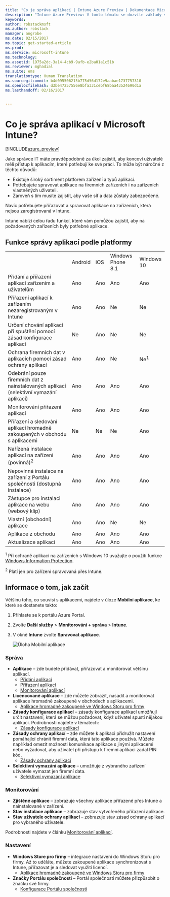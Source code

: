```yaml
---
title: "Co je správa aplikací | Intune Azure Preview | Dokumentace Microsoftu"
description: "Intune Azure Preview: V tomto tématu se dozvíte základy správy aplikací pomocí Microsoft Intune."
keywords: 
author: robstackmsft
ms.author: robstack
manager: angrobe
ms.date: 02/15/2017
ms.topic: get-started-article
ms.prod: 
ms.service: microsoft-intune
ms.technology: 
ms.assetid: 1975a2dc-3a14-4cb9-9afb-e2ba01a1c51b
ms.reviewer: mghadial
ms.suite: ems
translationtype: Human Translation
ms.sourcegitcommit: b4d095506215b775d56d172e9aabae1737757310
ms.openlocfilehash: d3be47257556e8bfa331cebf68baa43524690d1a
ms.lasthandoff: 02/16/2017


---
```


# <a name="what-is-microsoft-intune-app-management"></a>Co je správa aplikací v Microsoft Intune?


[!INCLUDE[azure_preview](../includes/azure_preview.md)]


Jako správce IT máte pravděpodobně za úkol zajistit, aby koncoví uživatelé měli přístup k aplikacím, které potřebují ke své práci. To může být náročné z těchto důvodů:
- Existuje široký sortiment platforem zařízení a typů aplikací.
- Potřebujete spravovat aplikace na firemních zařízeních i na zařízeních vlastněných uživateli.
- Zároveň s tím musíte zajistit, aby vaše síť a data zůstaly zabezpečené. 

Navíc potřebujete přiřazovat a spravovat aplikace na zařízeních, která nejsou zaregistrovaná v Intune.

Intune nabízí celou řadu funkcí, které vám pomůžou zajistit, aby na požadovaných zařízeních byly potřebné aplikace.

## <a name="app-management-capabilities-by-platform"></a>Funkce správy aplikací podle platformy

||||||
|-|-|-|-|-|
|&nbsp; |Android|iOS|Windows Phone 8.1|Windows 10|
|Přidání a přiřazení aplikací zařízením a uživatelům|Ano|Ano|Ano|Ano|
|Přiřazení aplikací k zařízením nezaregistrovaným v Intune|Ano|Ano|Ne|Ne|
|Určení chování aplikací při spuštění pomocí zásad konfigurace aplikací|Ne|Ano|Ne|Ne|
|Ochrana firemních dat v aplikacích pomocí zásad ochrany aplikací|Ano|Ano|Ne|Ne<sup>1</sup>|
|Odebrání pouze firemních dat z nainstalovaných aplikací (selektivní vymazání aplikací)|Ano|Ano|Ano|Ano|
|Monitorování přiřazení aplikací|Ano|Ano|Ano|Ano|
|Přiřazení a sledování aplikací hromadně zakoupených v obchodu s aplikacemi|Ne|Ne|Ne|Ano|
|Nařízená instalace aplikací na zařízení (povinná)<sup>2</sup>|Ano|Ano|Ano|Ano|
|Nepovinná instalace na zařízení z Portálu společnosti (dostupná instalace)|Ano|Ano|Ano|Ano|
|Zástupce pro instalaci aplikace na webu (webový klip)|Ano|Ano|Ano|Ano|
|Vlastní (obchodní) aplikace|Ano|Ano|Ne|Ne|
|Aplikace z obchodu|Ano|Ano|Ano|Ano|
|Aktualizace aplikací|Ano|Ano|Ano|Ano|

<sup>1</sup> Při ochraně aplikací na zařízeních s Windows 10 uvažujte o použití funkce [Windows Information Protection](/intune-azure/configure-devices/how-to-configure-windows-information-protection).

<sup>2</sup> Platí jen pro zařízení spravovaná přes Intune.


## <a name="how-to-get-started"></a>Informace o tom, jak začít

Většinu toho, co souvisí s aplikacemi, najdete v úloze **Mobilní aplikace**, ke které se dostanete takto:

1. Přihlaste se k portálu Azure Portal.
2. Zvolte **Další služby** > **Monitorování + správa** > **Intune**.
3. V okně **Intune** zvolte **Spravovat aplikace**.

    ![Úloha Mobilní aplikace](./media/apps-workload.png)

### <a name="manage"></a>Správa
- **Aplikace** – zde budete přidávat, přiřazovat a monitorovat většinu aplikací. 
    - [Přidání aplikací](add-apps.md)
    - [Přiřazení aplikací](deploy-apps.md)
    - [Monitorování aplikací](monitor-apps.md)
- **Licencované aplikace** – zde můžete zobrazit, nasadit a monitorovat aplikace hromadně zakoupené v obchodech s aplikacemi.
    - [Aplikace hromadně zakoupené ve Windows Storu pro firmy](wsfb-apps.md)
- **Zásady konfigurace aplikací** – zásady konfigurace aplikací umožňují určit nastavení, která se můžou požadovat, když uživatel spustí nějakou aplikaci. Podrobnosti najdete v tématech:
    - [Zásady konfigurace aplikací](app-configuration-policies.md)
- **Zásady ochrany aplikací** – zde můžete k aplikaci přidružit nastavení pomáhající chránit firemní data, která tato aplikace používá. Můžete například omezit možnosti komunikace aplikace s jinými aplikacemi nebo vyžadovat, aby uživatel při přístupu k firemní aplikaci zadal PIN kód.
    - [Zásady ochrany aplikací](app-protection-policies.md)
- **Selektivní vymazání aplikace** – umožňuje z vybraného zařízení uživatele vymazat jen firemní data.
    - [Selektivní vymazání aplikace](app-selective-wipe.md)

### <a name="monitor"></a>Monitorování
- **Zjištěné aplikace** – zobrazuje všechny aplikace přiřazené přes Intune a nainstalované v zařízení.
- **Stav instalace aplikace** – zobrazuje stav vytvořeného přiřazení aplikace.
- **Stav uživatele ochrany aplikací** – zobrazuje stav zásad ochrany aplikací pro vybraného uživatele.

Podrobnosti najdete v článku [Monitorování aplikací](monitor-apps.md).

### <a name="setup"></a>Nastavení
<!--- **iOS VPP Tokens**
    - [iOS volume-purchased apps](ios-vpp-apps.md) --->
- **Windows Store pro firmy** – integrace nastavení do Windows Storu pro firmy. Až to uděláte, můžete zakoupené aplikace synchronizovat s Intune, přiřazovat je a sledovat využití licencí. 
    - [Aplikace hromadně zakoupené ve Windows Storu pro firmy](wsfb-apps.md)
- **Značky Portálu společnosti** – Portál společnosti můžete přizpůsobit o značku své firmy. 
    - [Konfigurace Portálu společnosti](company-portal-app.md)

